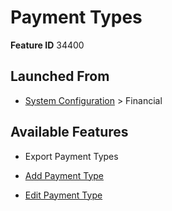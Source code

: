 # Payment Types

**Feature ID** 34400

## Launched From

- [System Configuration](System%20Configuration.md) > Financial

## Available Features

- Export Payment Types

- [Add Payment Type](Add%20Payment%20Type.md)

- [Edit Payment Type](Edit%20Payment%20Type.md)



































































